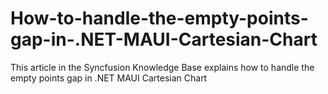 # How-to-handle-the-empty-points-gap-in-.NET-MAUI-Cartesian-Chart
This article in the Syncfusion Knowledge Base explains how to handle the empty points gap in .NET MAUI Cartesian Chart
